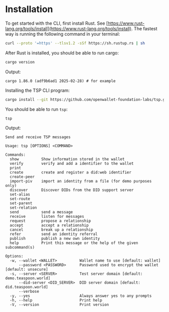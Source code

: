 
# Installation

To get started with the CLI, first install Rust. See [https://www.rust-lang.org/tools/install](https://www.rust-lang.org/tools/install). The fastest way is running the following command in your terminal:

```sh
curl --proto '=https' --tlsv1.2 -sSf https://sh.rustup.rs | sh
```

After Rust is installed, you should be able to run cargo:

```sh
cargo version
```

Output:
```
cargo 1.86.0 (adf9b6ad1 2025-02-28) # for example
```

Installing the TSP CLI program:

```sh
cargo install --git https://github.com/openwallet-foundation-labs/tsp.git examples --bin tsp
```

You should be able to run `tsp`:

```sh
tsp
```

Output:
```
Send and receive TSP messages

Usage: tsp [OPTIONS] <COMMAND>

Commands:
  show          Show information stored in the wallet
  verify        verify and add a identifier to the wallet
  print         
  create        create and register a did:web identifier
  create-peer   
  import-piv    import an identity from a file (for demo purposes only)
  discover      Discover DIDs from the DID support server
  set-alias     
  set-route     
  set-parent    
  set-relation  
  send          send a message
  receive       listen for messages
  request       propose a relationship
  accept        accept a relationship
  cancel        break up a relationship
  refer         send an identity referral
  publish       publish a new own identity
  help          Print this message or the help of the given subcommand(s)

Options:
  -w, --wallet <WALLET>          Wallet name to use [default: wallet]
      --password <PASSWORD>      Password used to encrypt the wallet [default: unsecure]
  -s, --server <SERVER>          Test server domain [default: demo.teaspoon.world]
      --did-server <DID_SERVER>  DID server domain [default: did.teaspoon.world]
      --verbose                  
  -y, --yes                      Always answer yes to any prompts
  -h, --help                     Print help
  -V, --version                  Print version
```
